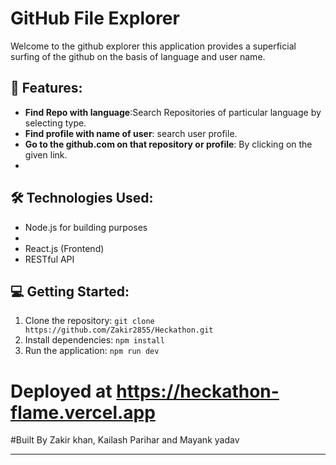 # GitHub File Explorer
Welcome to the github explorer this application provides a superficial surfing of the github on the basis of language and user name.


## 🚀 Features:

- **Find Repo with language**:Search Repositories of particular language by selecting type.
- **Find profile with name of user**: search user profile.
- **Go to the github.com on that repository or profile**: By clicking on the given link.
- 




## 🛠️ Technologies Used:

- Node.js for building purposes
-
- React.js (Frontend)
- RESTful API

## 💻 Getting Started:

1. Clone the repository: `git clone https://github.com/Zakir2855/Heckathon.git`
2. Install dependencies: `npm install`
3. Run the application: `npm run dev`

# Deployed at https://heckathon-flame.vercel.app
#Built By Zakir khan,
 Kailash Parihar and
  Mayank yadav


---

